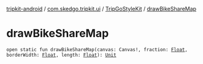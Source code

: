 [tripkit-android](../../index.md) / [com.skedgo.tripkit.ui](../index.md) / [TripGoStyleKit](index.md) / [drawBikeShareMap](./draw-bike-share-map.md)

# drawBikeShareMap

`open static fun drawBikeShareMap(canvas: Canvas!, fraction: `[`Float`](https://kotlinlang.org/api/latest/jvm/stdlib/kotlin/-float/index.html)`, borderWidth: `[`Float`](https://kotlinlang.org/api/latest/jvm/stdlib/kotlin/-float/index.html)`, length: `[`Float`](https://kotlinlang.org/api/latest/jvm/stdlib/kotlin/-float/index.html)`): `[`Unit`](https://kotlinlang.org/api/latest/jvm/stdlib/kotlin/-unit/index.html)